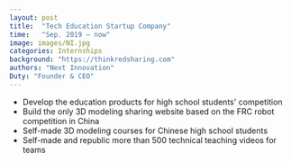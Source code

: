 ```yaml
---
layout: post
title:  "Tech Education Startup Company"
time:   "Sep. 2019 – now"
image: images/NI.jpg
categories: Internships
background: "https://thinkredsharing.com"
authors: "Next Innovation"
Duty: "Founder & CEO"
---
```

- Develop the education products for high school students' competition
- Build the only 3D modeling sharing website based on the FRC robot competition in China
- Self-made 3D modeling courses for Chinese high school students
- Self-made and republic more than 500 technical teaching videos for teams